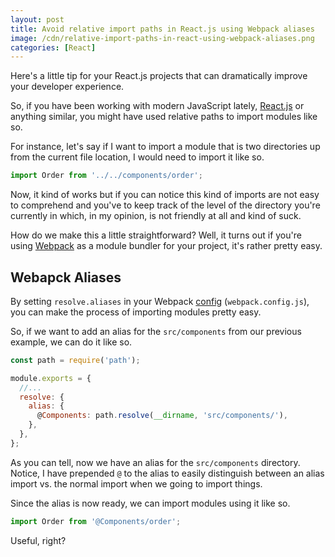 ```yaml
---
layout: post
title: Avoid relative import paths in React.js using Webpack aliases
image: /cdn/relative-import-paths-in-react-using-webpack-aliases.png
categories: [React]
---
```


Here's a little tip for your React.js projects that can dramatically improve your developer experience.

So, if you have been working with modern JavaScript lately, [React.js](https://reactjs.org/) or anything similar, you might have used relative paths to import modules like so.

For instance, let's say if I want to import a module that is two directories up from the current file location, I would need to import it like so.

```js
import Order from '../../components/order';
```

Now, it kind of works but if you can notice this kind of imports are not easy to comprehend and you've to keep track of the level of the directory you're currently in which, in my opinion, is not friendly at all and kind of suck.

How do we make this a little straightforward? Well, it turns out if you're using [Webpack](https://webpack.js.org/) as a module bundler for your project, it's rather pretty easy.

## Webapck Aliases

By setting `resolve.aliases` in your Webpack [config](https://webpack.js.org/configuration) (`webpack.config.js`), you can make the process of importing modules pretty easy.

So, if we want to add an alias for the `src/components` from our previous example, we can do it like so.

```js
const path = require('path');

module.exports = {
  //...
  resolve: {
    alias: {
      @Components: path.resolve(__dirname, 'src/components/'),
    },
  },
};
```

As you can tell, now we have an alias for the `src/components` directory. Notice, I have prepended `@` to the alias to easily distinguish between an alias import vs. the normal import when we going to import things.

Since the alias is now ready, we can import modules using it like so.

```js
import Order from '@Components/order';
```

Useful, right?
